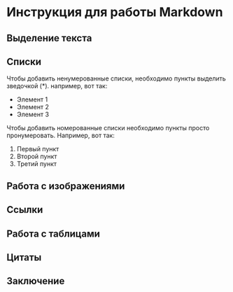 # Инструкция для работы Markdown

## Выделение текста

## Списки

Чтобы добавить ненумерованные списки, необходимо пункты выделить зведочкой (*). например, вот так:
* Элемент 1
* Элемент 2
* Элемент 3

Чтобы добавить номерованные списки необходимо пункты просто пронумеровать. Например, вот так:
1. Первый пункт
2. Второй пункт
3. Третий пункт

## Работа с изображениями

## Ссылки

## Работа с таблицами

## Цитаты

## Заключение